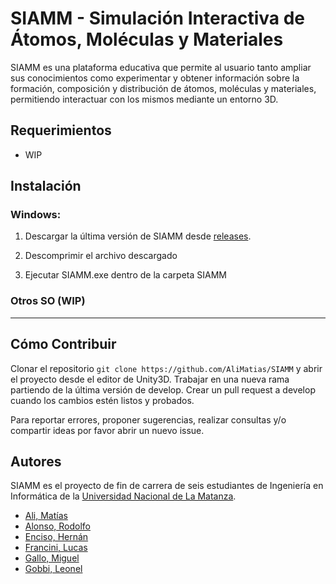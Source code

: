 # SIAMM - Simulación Interactiva de Átomos, Moléculas y Materiales

SIAMM es una  plataforma educativa que permite al usuario tanto ampliar sus conocimientos como experimentar y obtener información sobre la formación, composición y distribución de átomos, moléculas y materiales, permitiendo interactuar con los mismos mediante un entorno 3D.

## Requerimientos
* WIP


## Instalación

### Windows:

1. Descargar la última versión de SIAMM desde [releases](https://github.com/AliMatias/SIAMM/releases/latest).

2. Descomprimir el archivo descargado

3. Ejecutar SIAMM.exe dentro de la carpeta SIAMM

### Otros SO (WIP)

---
## Cómo Contribuir
Clonar el repositorio ```git clone https://github.com/AliMatias/SIAMM``` y abrir el proyecto desde el editor de Unity3D. Trabajar en una nueva rama partiendo de la última versión de develop. Crear un pull request a develop cuando los cambios estén listos y probados. 

Para reportar errores, proponer sugerencias, realizar consultas y/o compartir ideas por favor abrir un nuevo issue.

## Autores
SIAMM es el proyecto de fin de carrera de seis estudiantes de Ingeniería en Informática de la [Universidad Nacional de La Matanza](https://www.unlam.edu.ar/).

* [Ali, Matías]()
* [Alonso, Rodolfo](#)
* [Enciso, Hernán](https://github.com/HernanEnciso)
* [Francini, Lucas](https://github.com/lucasmfrancini)
* [Gallo, Miguel](https://github.com/mgallo2019)
* [Gobbi, Leonel](https://github.com/ldgobbi)
